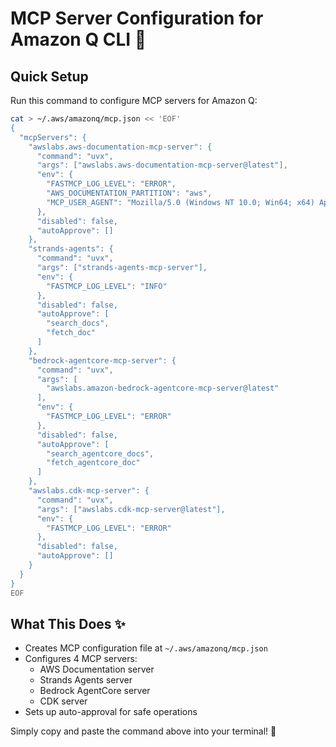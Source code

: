 # MCP Server Configuration for Amazon Q CLI 🔧

## Quick Setup

Run this command to configure MCP servers for Amazon Q:

```bash
cat > ~/.aws/amazonq/mcp.json << 'EOF'
{
  "mcpServers": {
    "awslabs.aws-documentation-mcp-server": {
      "command": "uvx",
      "args": ["awslabs.aws-documentation-mcp-server@latest"],
      "env": {
        "FASTMCP_LOG_LEVEL": "ERROR",
        "AWS_DOCUMENTATION_PARTITION": "aws",
        "MCP_USER_AGENT": "Mozilla/5.0 (Windows NT 10.0; Win64; x64) AppleWebKit/537.36 (KHTML, like Gecko) Chrome/131.0.0.0 Safari/537.36"
      },
      "disabled": false,
      "autoApprove": []
    },
    "strands-agents": {
      "command": "uvx",
      "args": ["strands-agents-mcp-server"],
      "env": {
        "FASTMCP_LOG_LEVEL": "INFO"
      },
      "disabled": false,
      "autoApprove": [
        "search_docs",
        "fetch_doc"
      ]
    },
    "bedrock-agentcore-mcp-server": {
      "command": "uvx",
      "args": [
        "awslabs.amazon-bedrock-agentcore-mcp-server@latest"
      ],
      "env": {
        "FASTMCP_LOG_LEVEL": "ERROR"
      },
      "disabled": false,
      "autoApprove": [
        "search_agentcore_docs",
        "fetch_agentcore_doc"
      ]
    },
    "awslabs.cdk-mcp-server": {
      "command": "uvx",
      "args": ["awslabs.cdk-mcp-server@latest"],
      "env": {
        "FASTMCP_LOG_LEVEL": "ERROR"
      },
      "disabled": false,
      "autoApprove": []
    }
  }
}
EOF
```

## What This Does ✨

- Creates MCP configuration file at `~/.aws/amazonq/mcp.json`
- Configures 4 MCP servers:
  - AWS Documentation server
  - Strands Agents server  
  - Bedrock AgentCore server
  - CDK server
- Sets up auto-approval for safe operations

Simply copy and paste the command above into your terminal! 🎯
